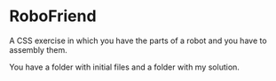 # RoboFriend
A CSS exercise in which you have the parts of a robot and you have to assembly them. 

You have a folder with initial files and a folder with my solution. 